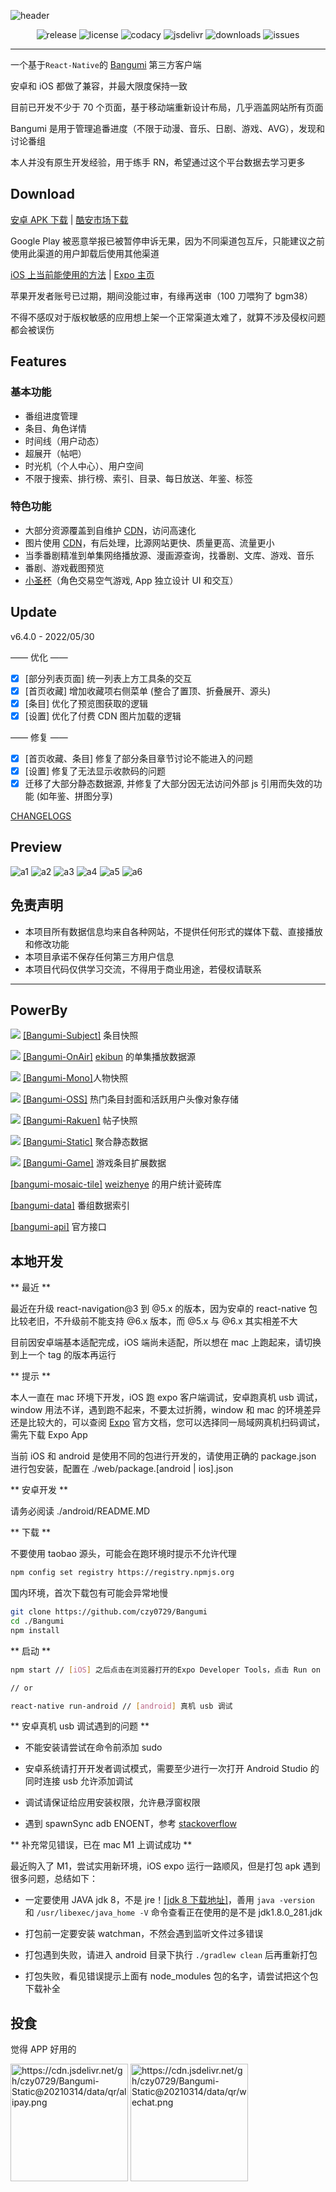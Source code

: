 ![header](https://user-images.githubusercontent.com/13514316/171256452-d24f86fa-47bc-4312-be27-b9f5717f5913.png)

<p align="center">
  <img alt="release" src="https://img.shields.io/github/v/release/czy0729/Bangumi" />
  <img alt="license" src="https://img.shields.io/github/license/czy0729/Bangumi" />
  <img alt="codacy" src="https://img.shields.io/codacy/grade/473bdb1186484703b4069148730a3c12" />
  <img alt="jsdelivr" src="https://img.shields.io/jsdelivr/gh/hm/czy0729/Bangumi" />
  <img alt="downloads" src="https://img.shields.io/github/downloads/czy0729/Bangumi/total" />
  <img alt="issues" src="https://img.shields.io/github/issues/czy0729/Bangumi" />
</p>

---

一个基于`React-Native`的 [Bangumi](https://bgm.tv) 第三方客户端

安卓和 iOS 都做了兼容，并最大限度保持一致

目前已开发不少于 70 个页面，基于移动端重新设计布局，几乎涵盖网站所有页面

Bangumi 是用于管理追番进度（不限于动漫、音乐、日剧、游戏、AVG），发现和讨论番组

本人并没有原生开发经验，用于练手 RN，希望通过这个平台数据去学习更多

## Download

[安卓 APK 下载](https://github.com/czy0729/Bangumi/releases) | [酷安市场下载](https://www.coolapk.com/apk/235642)

Google Play 被恶意举报已被暂停申诉无果，因为不同渠道包互斥，只能建议之前使用此渠道的用户卸载后使用其他渠道

[iOS 上当前能使用的方法](https://github.com/czy0729/Bangumi/blob/master/web/IOS-TEST.MD) | [Expo 主页](https://expo.io/@bgm-ios-test/bangumi-pro)

苹果开发者账号已过期，期间没能过审，有缘再送审（100 刀喂狗了 bgm38）

不得不感叹对于版权敏感的应用想上架一个正常渠道太难了，就算不涉及侵权问题都会被误伤

## Features

### 基本功能

- 番组进度管理
- 条目、角色详情
- 时间线（用户动态）
- 超展开（帖吧）
- 时光机（个人中心）、用户空间
- 不限于搜索、排行榜、索引、目录、每日放送、年鉴、标签

### 特色功能

- 大部分资源覆盖到自维护 [CDN](https://github.com/czy0729/Bangumi-Subject)，访问高速化
- 图片使用 [CDN](https://github.com/czy0729/Bangumi-OSS)，有后处理，比源网站更快、质量更高、流量更小
- 当季番剧精准到单集网络播放源、漫画源查询，找番剧、文库、游戏、音乐
- 番剧、游戏截图预览
- [小圣杯](https://bgm.tv/dev/app/1143)（角色交易空气游戏, App 独立设计 UI 和交互）

## Update

v6.4.0 - 2022/05/30

—— 优化 ——

- [x] [部分列表页面] 统一列表上方工具条的交互
- [x] [首页收藏] 增加收藏项右侧菜单 (整合了置顶、折叠展开、源头)
- [x] [条目] 优化了预览图获取的逻辑
- [x] [设置] 优化了付费 CDN 图片加载的逻辑

—— 修复 ——

- [x] [首页收藏、条目] 修复了部分条目章节讨论不能进入的问题
- [x] [设置] 修复了无法显示收款码的问题
- [x] 迁移了大部分静态数据源, 并修复了大部分因无法访问外部 js 引用而失效的功能 (如年鉴、拼图分享)

[CHANGELOGS](https://github.com/czy0729/Bangumi/blob/master/web/CHANGELOG.MD)

## Preview

![a1](https://user-images.githubusercontent.com/13514316/171143439-5e9c6c22-889d-4774-8c66-4316294d5019.png)
![a2](https://user-images.githubusercontent.com/13514316/171143470-a982f725-2b86-4c8a-b1a3-f3a3b2b13060.png)
![a3](https://user-images.githubusercontent.com/13514316/171143473-6589f342-9ff3-4f56-b2e4-9d6e1dfd15ca.png)
![a4](https://user-images.githubusercontent.com/13514316/171143476-98756d3c-584e-44e4-bf4c-45c7ad9559d7.png)
![a5](https://user-images.githubusercontent.com/13514316/171143480-a34e08ad-39f5-48fe-b362-73e25e190ef1.png)
![a6](https://user-images.githubusercontent.com/13514316/171143482-215bc573-6701-4c60-b6dd-3185f0ce93dc.png)

## 免责声明

- 本项目所有数据信息均来自各种网站，不提供任何形式的媒体下载、直接播放和修改功能
- 本项目承诺不保存任何第三方用户信息
- 本项目代码仅供学习交流，不得用于商业用途，若侵权请联系

---

## PowerBy

[![](https://data.jsdelivr.com/v1/package/gh/czy0729/Bangumi-Subject/badge)](https://www.jsdelivr.com/package/gh/czy0729/Bangumi-Subject) [[Bangumi-Subject]](https://github.com/czy0729/Bangumi-Subject) 条目快照

[![](https://data.jsdelivr.com/v1/package/gh/ekibot/bangumi-onair/badge)](https://www.jsdelivr.com/package/gh/ekibot/bangumi-onair) [[Bangumi-OnAir]](https://github.com/ekibot/bangumi-onair) [ekibun](https://github.com/ekibun) 的单集播放数据源

[![](https://data.jsdelivr.com/v1/package/gh/czy0729/Bangumi-Mono/badge)](https://www.jsdelivr.com/package/gh/czy0729/Bangumi-Mono) [[Bangumi-Mono]](https://github.com/czy0729/Bangumi-Mono)人物快照

[![](https://data.jsdelivr.com/v1/package/gh/czy0729/Bangumi-OSS/badge)](https://www.jsdelivr.com/package/gh/czy0729/Bangumi-OSS) [[Bangumi-OSS]](https://github.com/czy0729/Bangumi-OSS) 热门条目封面和活跃用户头像对象存储

[![](https://data.jsdelivr.com/v1/package/gh/czy0729/Bangumi-Rakuen/badge)](https://www.jsdelivr.com/package/gh/czy0729/Bangumi-Rakuen) [[Bangumi-Rakuen]](https://github.com/czy0729/Bangumi-Rakuen) 帖子快照

[![](https://data.jsdelivr.com/v1/package/gh/czy0729/Bangumi-Static/badge)](https://www.jsdelivr.com/package/gh/czy0729/Bangumi-Static) [[Bangumi-Static]](https://github.com/czy0729/Bangumi-Static) 聚合静态数据

[![](https://data.jsdelivr.com/v1/package/gh/czy0729/Bangumi-Game/badge)](https://www.jsdelivr.com/package/gh/czy0729/Bangumi-Game) [[Bangumi-Game]](https://github.com/czy0729/Bangumi-Game) 游戏条目扩展数据

[[bangumi-mosaic-tile]](https://github.com/weizhenye/bangumi-mosaic-tile) [weizhenye](https://github.com/weizhenye) 的用户统计瓷砖库

[[bangumi-data]](https://github.com/bangumi-data/bangumi-data) 番组数据索引

[[bangumi-api]](https://github.com/bangumi/api) 官方接口

## 本地开发

** 最近 **

最近在升级 react-navigation@3 到 @5.x 的版本，因为安卓的 react-native 包比较老旧，不升级前不能支持 @6.x 版本，而 @5.x 与 @6.x 其实相差不大

目前因安卓端基本适配完成，iOS 端尚未适配，所以想在 mac 上跑起来，请切换到上一个 tag 的版本再运行

** 提示 **

本人一直在 mac 环境下开发，iOS 跑 expo 客户端调试，安卓跑真机 usb 调试，window 用法不详，遇到跑不起来，不要太过折腾，window 和 mac 的环境差异还是比较大的，可以查阅 [Expo](https://github.com/expo/expo) 官方文档，您可以选择同一局域网真机扫码调试，需先下载 Expo App

当前 iOS 和 android 是使用不同的包进行开发的，请使用正确的 package.json 进行包安装，配置在 ./web/package.[android | ios].json

** 安卓开发 **

请务必阅读 ./android/README.MD

** 下载 **

不要使用 taobao 源头，可能会在跑环境时提示不允许代理

```bash
npm config set registry https://registry.npmjs.org
```

国内环境，首次下载包有可能会异常地慢

```bash
git clone https://github.com/czy0729/Bangumi
cd ./Bangumi
npm install
```

** 启动 **

```bash
npm start // [iOS] 之后点击在浏览器打开的Expo Developer Tools，点击 Run on iOS simulator

// or

react-native run-android // [android] 真机 usb 调试

```

** 安卓真机 usb 调试遇到的问题 **

- 不能安装请尝试在命令前添加 sudo

- 安卓系统请打开开发者调试模式，需要至少进行一次打开 Android Studio 的同时连接 usb 允许添加调试

- 调试请保证给应用安装权限，允许悬浮窗权限

- 遇到 spawnSync adb ENOENT，参考 [stackoverflow](https://stackoverflow.com/questions/38835931/react-native-adb-reverse-enoent)

** 补充常见错误，已在 mac M1 上调试成功 **

最近购入了 M1，尝试实用新环境，iOS expo 运行一路顺风，但是打包 apk 遇到很多问题，总结如下：

- 一定要使用 JAVA jdk 8，不是 jre！[[jdk 8 下载地址]](https://www.oracle.com/java/technologies/javase/javase-jdk8-downloads.html)，善用 `java -version` 和 `/usr/libexec/java_home -V` 命令查看正在使用的是不是 jdk1.8.0_281.jdk

- 打包前一定要安装 watchman，不然会遇到监听文件过多错误

- 打包遇到失败，请进入 android 目录下执行 `./gradlew clean` 后再重新打包

- 打包失败，看见错误提示上面有 node_modules 包的名字，请尝试把这个包下载补全

## 投食

觉得 APP 好用的

<img src="https://cdn.jsdelivr.net/gh/czy0729/Bangumi-Static@20210314/data/qr/alipay.png" alt="https://cdn.jsdelivr.net/gh/czy0729/Bangumi-Static@20210314/data/qr/alipay.png" width="188" style="vertical-align: top" /> <img src="https://cdn.jsdelivr.net/gh/czy0729/Bangumi-Static@20210314/data/qr/wechat.png" alt="https://cdn.jsdelivr.net/gh/czy0729/Bangumi-Static@20210314/data/qr/wechat.png" width="188" style="vertical-align: top" />
